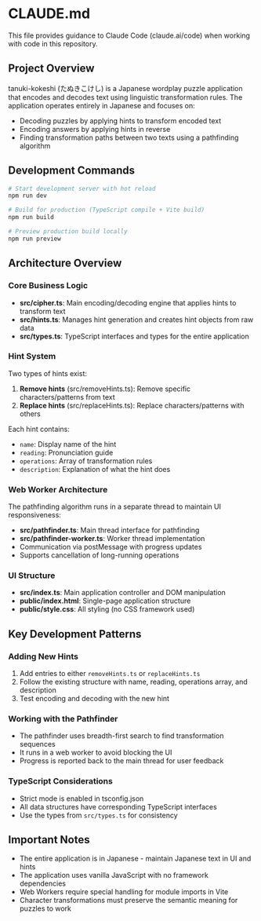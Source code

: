 # CLAUDE.md

This file provides guidance to Claude Code (claude.ai/code) when working with code in this repository.

## Project Overview

tanuki-kokeshi (たぬきこけし) is a Japanese wordplay puzzle application that encodes and decodes text using linguistic transformation rules. The application operates entirely in Japanese and focuses on:
- Decoding puzzles by applying hints to transform encoded text
- Encoding answers by applying hints in reverse
- Finding transformation paths between two texts using a pathfinding algorithm

## Development Commands

```bash
# Start development server with hot reload
npm run dev

# Build for production (TypeScript compile + Vite build)
npm run build

# Preview production build locally
npm run preview
```

## Architecture Overview

### Core Business Logic
- **src/cipher.ts**: Main encoding/decoding engine that applies hints to transform text
- **src/hints.ts**: Manages hint generation and creates hint objects from raw data
- **src/types.ts**: TypeScript interfaces and types for the entire application

### Hint System
Two types of hints exist:
1. **Remove hints** (src/removeHints.ts): Remove specific characters/patterns from text
2. **Replace hints** (src/replaceHints.ts): Replace characters/patterns with others

Each hint contains:
- `name`: Display name of the hint
- `reading`: Pronunciation guide
- `operations`: Array of transformation rules
- `description`: Explanation of what the hint does

### Web Worker Architecture
The pathfinding algorithm runs in a separate thread to maintain UI responsiveness:
- **src/pathfinder.ts**: Main thread interface for pathfinding
- **src/pathfinder-worker.ts**: Worker thread implementation
- Communication via postMessage with progress updates
- Supports cancellation of long-running operations

### UI Structure
- **src/index.ts**: Main application controller and DOM manipulation
- **public/index.html**: Single-page application structure
- **public/style.css**: All styling (no CSS framework used)

## Key Development Patterns

### Adding New Hints
1. Add entries to either `removeHints.ts` or `replaceHints.ts`
2. Follow the existing structure with name, reading, operations array, and description
3. Test encoding and decoding with the new hint

### Working with the Pathfinder
- The pathfinder uses breadth-first search to find transformation sequences
- It runs in a web worker to avoid blocking the UI
- Progress is reported back to the main thread for user feedback

### TypeScript Considerations
- Strict mode is enabled in tsconfig.json
- All data structures have corresponding TypeScript interfaces
- Use the types from `src/types.ts` for consistency

## Important Notes
- The entire application is in Japanese - maintain Japanese text in UI and hints
- The application uses vanilla JavaScript with no framework dependencies
- Web Workers require special handling for module imports in Vite
- Character transformations must preserve the semantic meaning for puzzles to work